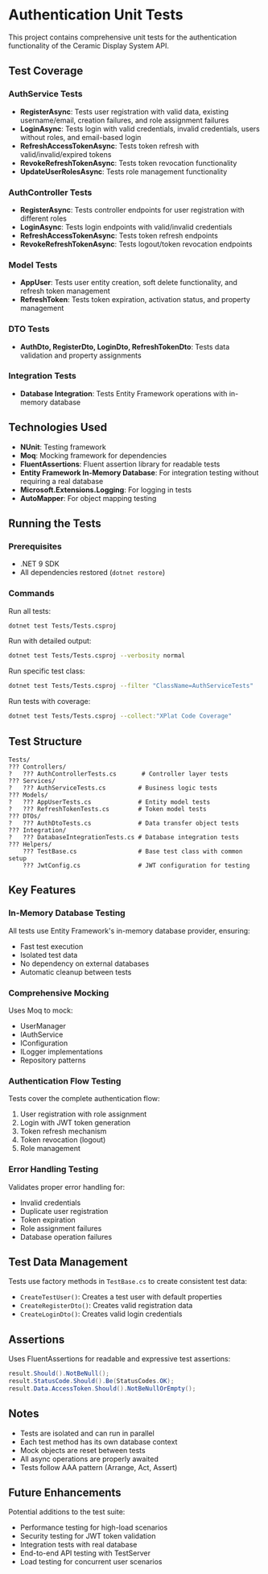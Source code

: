 # Authentication Unit Tests

This project contains comprehensive unit tests for the authentication functionality of the Ceramic Display System API.

## Test Coverage

### AuthService Tests
- **RegisterAsync**: Tests user registration with valid data, existing username/email, creation failures, and role assignment failures
- **LoginAsync**: Tests login with valid credentials, invalid credentials, users without roles, and email-based login
- **RefreshAccessTokenAsync**: Tests token refresh with valid/invalid/expired tokens
- **RevokeRefreshTokenAsync**: Tests token revocation functionality
- **UpdateUserRolesAsync**: Tests role management functionality

### AuthController Tests
- **RegisterAsync**: Tests controller endpoints for user registration with different roles
- **LoginAsync**: Tests login endpoints with valid/invalid credentials
- **RefreshAccessTokenAsync**: Tests token refresh endpoints
- **RevokeRefreshTokenAsync**: Tests logout/token revocation endpoints

### Model Tests
- **AppUser**: Tests user entity creation, soft delete functionality, and refresh token management
- **RefreshToken**: Tests token expiration, activation status, and property management

### DTO Tests
- **AuthDto, RegisterDto, LoginDto, RefreshTokenDto**: Tests data validation and property assignments

### Integration Tests
- **Database Integration**: Tests Entity Framework operations with in-memory database

## Technologies Used

- **NUnit**: Testing framework
- **Moq**: Mocking framework for dependencies
- **FluentAssertions**: Fluent assertion library for readable tests
- **Entity Framework In-Memory Database**: For integration testing without requiring a real database
- **Microsoft.Extensions.Logging**: For logging in tests
- **AutoMapper**: For object mapping testing

## Running the Tests

### Prerequisites
- .NET 9 SDK
- All dependencies restored (`dotnet restore`)

### Commands

Run all tests:
```bash
dotnet test Tests/Tests.csproj
```

Run with detailed output:
```bash
dotnet test Tests/Tests.csproj --verbosity normal
```

Run specific test class:
```bash
dotnet test Tests/Tests.csproj --filter "ClassName=AuthServiceTests"
```

Run tests with coverage:
```bash
dotnet test Tests/Tests.csproj --collect:"XPlat Code Coverage"
```

## Test Structure

```
Tests/
??? Controllers/
?   ??? AuthControllerTests.cs       # Controller layer tests
??? Services/
?   ??? AuthServiceTests.cs         # Business logic tests
??? Models/
?   ??? AppUserTests.cs             # Entity model tests
?   ??? RefreshTokenTests.cs        # Token model tests
??? DTOs/
?   ??? AuthDtoTests.cs             # Data transfer object tests
??? Integration/
?   ??? DatabaseIntegrationTests.cs # Database integration tests
??? Helpers/
    ??? TestBase.cs                 # Base test class with common setup
    ??? JwtConfig.cs                # JWT configuration for testing
```

## Key Features

### In-Memory Database Testing
All tests use Entity Framework's in-memory database provider, ensuring:
- Fast test execution
- Isolated test data
- No dependency on external databases
- Automatic cleanup between tests

### Comprehensive Mocking
Uses Moq to mock:
- UserManager<AppUser>
- IAuthService
- IConfiguration
- ILogger implementations
- Repository patterns

### Authentication Flow Testing
Tests cover the complete authentication flow:
1. User registration with role assignment
2. Login with JWT token generation
3. Token refresh mechanism
4. Token revocation (logout)
5. Role management

### Error Handling Testing
Validates proper error handling for:
- Invalid credentials
- Duplicate user registration
- Token expiration
- Role assignment failures
- Database operation failures

## Test Data Management

Tests use factory methods in `TestBase.cs` to create consistent test data:
- `CreateTestUser()`: Creates a test user with default properties
- `CreateRegisterDto()`: Creates valid registration data
- `CreateLoginDto()`: Creates valid login credentials

## Assertions

Uses FluentAssertions for readable and expressive test assertions:
```csharp
result.Should().NotBeNull();
result.StatusCode.Should().Be(StatusCodes.OK);
result.Data.AccessToken.Should().NotBeNullOrEmpty();
```

## Notes

- Tests are isolated and can run in parallel
- Each test method has its own database context
- Mock objects are reset between tests
- All async operations are properly awaited
- Tests follow AAA pattern (Arrange, Act, Assert)

## Future Enhancements

Potential additions to the test suite:
- Performance testing for high-load scenarios
- Security testing for JWT token validation
- Integration tests with real database
- End-to-end API testing with TestServer
- Load testing for concurrent user scenarios